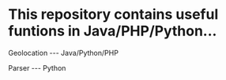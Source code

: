 # This repository contains useful funtions in Java/PHP/Python... #


Geolocation --- Java/Python/PHP

Parser --- Python
